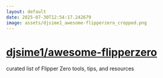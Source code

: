 ```yaml
---
layout: default
date: 2025-07-30T12:54:17.242679
image: assets/djsime1_awesome-flipperzero_cropped.png
---
```


# [djsime1/awesome-flipperzero](https://github.com/djsime1/awesome-flipperzero)

curated list of Flipper Zero tools, tips, and resources
